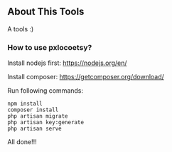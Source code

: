 ## About This Tools
A tools :)

### How to use pxlocoetsy?

Install nodejs first: https://nodejs.org/en/

Install composer: https://getcomposer.org/download/

Run following commands:


```
npm install
composer install
php artisan migrate
php artisan key:generate
php artisan serve
```

All done!!!
